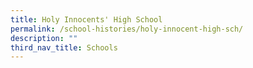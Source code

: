 ```yaml
---
title: Holy Innocents' High School
permalink: /school-histories/holy-innocent-high-sch/
description: ""
third_nav_title: Schools
---
```


